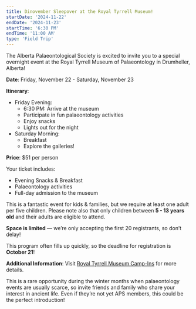 ```yaml
---
title: Dinovember Sleepover at the Royal Tyrrell Museum!
startDate: '2024-11-22'
endDate: '2024-11-23'
startTime: '6:30 PM'
endTime: '11:00 AM'
type: 'Field Trip'
---
```


The Alberta Palaeontological Society is excited to invite you to a special overnight event at the Royal Tyrrell Museum of Palaeontology in Drumheller, Alberta!

**Date**: Friday, November 22 - Saturday, November 23

**Itinerary**:

-   Friday Evening:
    -   6:30 PM: Arrive at the museum
    -   Participate in fun palaeontology activities
    -   Enjoy snacks
    -   Lights out for the night
-   Saturday Morning:
    -   Breakfast
    -   Explore the galleries!

**Price**: $51 per person

Your ticket includes:

-   Evening Snacks & Breakfast
-   Palaeontology activities
-   Full-day admission to the museum

This is a fantastic event for kids & families, but we require at least one adult per five children. Please note also that only children between **5 - 13 years old** and their adults are eligible to attend.

**Space is limited** — we’re only accepting the first 20 registrants, so don’t delay!

This program often fills up quickly, so the deadline for registration is **October 21**!

**Additional Information**: Visit [Royal Tyrrell Museum Camp-Ins](https://www.tyrrellmuseum.com/whats_on/activities/camp-ins) for more details.

This is a rare opportunity during the winter months when palaeontology events are usually scarce, so invite friends and family who share your interest in ancient life. Even if they’re not yet APS members, this could be the perfect introduction!
